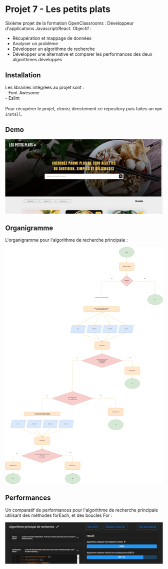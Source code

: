 # Projet 7 - Les petits plats

Sixième projet de la formation OpenClassrooms : Développeur d'applications Javascript/React.
Objectif : 
- Récupération et mappage de données
- Analyser un problème
- Développer un algorithme de recherche
- Développer une alternative et comparer les performances des deux algorithmes développés

## Installation

Les librairies intégrées au projet sont : <br />
\- Font-Awesome <br />
\- Eslint <br /> <br />
Pour récupérer le projet, clonez directement ce repository puis faites un ``` npm install ```. <br />

## Demo

<img src="./assets/demo.png" class="demo">

## Organigramme 

L'organigramme pour l'algorithme de recherche principale : <br />

<img src="./assets/diagramme_search.png">

## Performances

Un comparatif de performances pour l'algorithme de recherche principale utilisant des méthodes forEach, et des boucles For : <br />

<img src="./assets/resultat_benjs.png">
